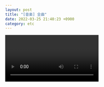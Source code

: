 ```yaml
---
layout: post
title: "[音楽] 全曲"
date: 2022-03-25 21:40:23 +0900
category: etc
---
```


<div class="video-container">
    <video id="player" class="video-js vjs-default-skin vjs-big-play-centered" data-json="/public/json/etc/全曲.json"></video>
</div>